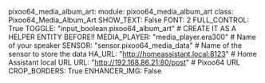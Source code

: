 pixoo64_media_album_art:
  module: pixoo64_media_album_art
  class: Pixoo64_Media_Album_Art
  SHOW_TEXT: False
  FONT: 2
  FULL_CONTROL: True
  TOGGLE: "input_boolean.pixoo64_album_art" # CREATE IT AS A HELPER ENTITY BEFORE!!
  MEDIA_PLAYER: "media_player.era300" # Name of your speaker
  SENSOR: "sensor.pixoo64_media_data" # Name of the sensor to store the data
  HA_URL: "http://homeassistant.local:8123" # Home Assistant local URL
  URL: "http://192.168.86.21:80/post" # Pixoo64 URL
  CROP_BORDERS: True
  ENHANCER_IMG: False
